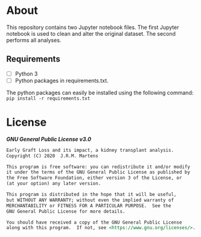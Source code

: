 # About

This repository contains two Jupyter notebook files. The first Jupyter notebook is used to clean and alter the original dataset. The second performs all analyses.

## Requirements

- [ ] Python 3
- [ ] Python packages in requirements.txt.

The python packages can easily be installed using the following command: ```pip install -r requirements.txt```



# License

***GNU General Public License v3.0***

```markdown
Early Graft Loss and its impact, a kidney transplant analysis.
Copyright (C) 2020  J.R.M. Martens

This program is free software: you can redistribute it and/or modify
it under the terms of the GNU General Public License as published by
the Free Software Foundation, either version 3 of the License, or
(at your option) any later version.

This program is distributed in the hope that it will be useful,
but WITHOUT ANY WARRANTY; without even the implied warranty of
MERCHANTABILITY or FITNESS FOR A PARTICULAR PURPOSE.  See the
GNU General Public License for more details.

You should have received a copy of the GNU General Public License
along with this program.  If not, see <https://www.gnu.org/licenses/>.
```
